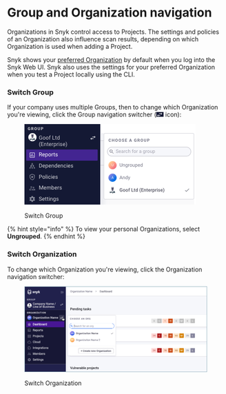 # Group and Organization navigation

Organizations in Snyk control access to Projects. The settings and policies of an Organization also influence scan results, depending on which Organization is used when adding a Project.

Snyk shows your [preferred Organization](https://docs.snyk.io/features/user-and-group-management/managing-groups-and-organizations/manage-snyk-organizations#setting-your-preferred-organization) by default when you log into the Snyk Web UI. Snyk also uses the settings for your preferred Organization when you test a Project locally using the CLI.

### Switch Group

If your company uses multiple Groups, then to change which Organization you're viewing, click the Group navigation switcher (![](<../../.gitbook/assets/image (4).png>) icon):

<figure><img src="../../.gitbook/assets/Screenshot 2023-04-25 at 10.06.46.png" alt="Switch Group"><figcaption><p>Switch Group</p></figcaption></figure>

{% hint style="info" %}
To view your personal Organizations, select **Ungrouped**.
{% endhint %}

### Switch Organization

To change which Organization you're viewing, click the Organization navigation switcher:

<figure><img src="../../.gitbook/assets/snyk-org-switcher.png" alt="Switch Organization"><figcaption><p>Switch Organization</p></figcaption></figure>
